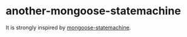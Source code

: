 another-mongoose-statemachine
=============================

It is strongly inspired by [mongoose-statemachine](https://github.com/christiansmith/mongoose-statemachine).

